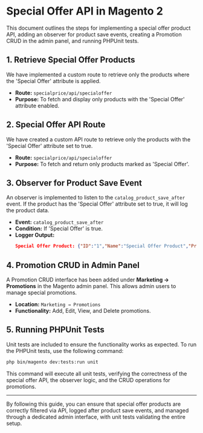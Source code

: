 # Special Offer API in Magento 2

This document outlines the steps for implementing a special offer product API, adding an observer for product save events, creating a Promotion CRUD in the admin panel, and running PHPUnit tests.

## 1. Retrieve Special Offer Products

We have implemented a custom route to retrieve only the products where the 'Special Offer' attribute is applied.

- **Route:** `specialprice/api/specialoffer`
- **Purpose:** To fetch and display only products with the 'Special Offer' attribute enabled.

## 2. Special Offer API Route

We have created a custom API route to retrieve only the products with the 'Special Offer' attribute set to true.

- **Route:** `specialprice/api/specialoffer`
- **Purpose:** To fetch and return only products marked as 'Special Offer'.

## 3. Observer for Product Save Event

An observer is implemented to listen to the `catalog_product_save_after` event. If the product has the 'Special Offer' attribute set to true, it will log the product data.

- **Event:** `catalog_product_save_after`
- **Condition:** If 'Special Offer' is true.
- **Logger Output:**
  ```json
  Special Offer Product: {"ID":"1","Name":"Special Offer Product","Price":"349.000000","Special Offer":"1"}
  ```

## 4. Promotion CRUD in Admin Panel

A Promotion CRUD interface has been added under **Marketing → Promotions** in the Magento admin panel. This allows admin users to manage special promotions.

- **Location:** `Marketing → Promotions`
- **Functionality:** Add, Edit, View, and Delete promotions.

## 5. Running PHPUnit Tests

Unit tests are included to ensure the functionality works as expected. To run the PHPUnit tests, use the following command:

```bash
php bin/magento dev:tests:run unit
```

This command will execute all unit tests, verifying the correctness of the special offer API, the observer logic, and the CRUD operations for promotions.

---

By following this guide, you can ensure that special offer products are correctly filtered via API, logged after product save events, and managed through a dedicated admin interface, with unit tests validating the entire setup.
